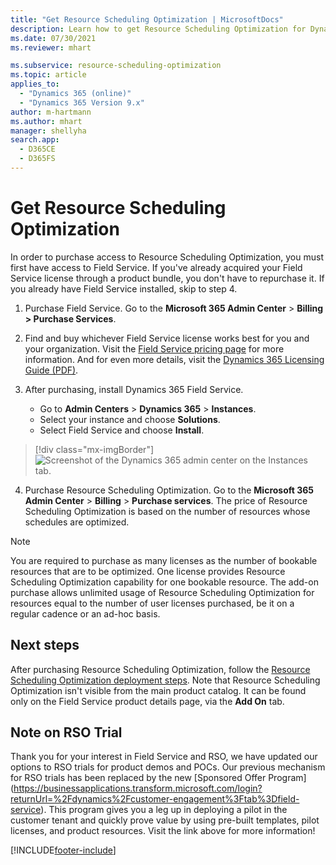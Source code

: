 ```yaml
---
title: "Get Resource Scheduling Optimization | MicrosoftDocs"
description: Learn how to get Resource Scheduling Optimization for Dynamics 365
ms.date: 07/30/2021
ms.reviewer: mhart

ms.subservice: resource-scheduling-optimization
ms.topic: article
applies_to: 
  - "Dynamics 365 (online)"
  - "Dynamics 365 Version 9.x"
author: m-hartmann
ms.author: mhart
manager: shellyha
search.app: 
  - D365CE
  - D365FS
---
```


# Get Resource Scheduling Optimization

In order to purchase access to Resource Scheduling Optimization, you must first have access to Field Service. If you've already acquired your Field Service license through a product bundle, you don't have to repurchase it. If you already have Field Service installed, skip to step 4.

1. Purchase Field Service. Go to the **Microsoft 365 Admin Center** > **Billing > Purchase Services**.
   
2. Find and buy whichever Field Service license works best for you and your organization. Visit the [Field Service pricing page](https://dynamics.microsoft.com/pricing/#FieldService) for more information. And for even more details, visit the [Dynamics 365 Licensing Guide (PDF)](https://go.microsoft.com/fwlink/?LinkId=866544&clcid=0x409).   

3. After purchasing, install Dynamics 365 Field Service.
   
   - Go to **Admin Centers** > **Dynamics 365** > **Instances**.
   - Select your instance and choose **Solutions**.
   - Select Field Service and choose **Install**.

> [!div class="mx-imgBorder"]
> ![Screenshot of the Dynamics 365 admin center on the Instances tab.](./media/admin-install-fs-instances.png)

4. Purchase Resource Scheduling Optimization. Go to the **Microsoft 365 Admin Center** > **Billing** > **Purchase services**. The price of Resource Scheduling Optimization is based on the number of resources whose schedules are optimized. 

> [!NOTE]
> You are required to purchase as many licenses as the number of bookable resources that are to be optimized. One license provides Resource Scheduling Optimization capability for one bookable resource. The add-on purchase allows unlimited usage of Resource Scheduling Optimization for resources equal to the number of user licenses purchased, be it on a regular cadence or an ad-hoc basis. 

## Next steps

After purchasing Resource Scheduling Optimization, follow the [Resource Scheduling Optimization deployment steps](./rso-deployment.md). 
Note that Resource Scheduling Optimization isn't visible from the main product catalog. It can be found only on the Field Service product details page, via the **Add On** tab.

## Note on RSO Trial

Thank you for your interest in Field Service and RSO, we have updated our options to RSO trials for product demos and POCs. Our previous mechanism for RSO trials has been replaced by the new [Sponsored Offer Program] (https://businessapplications.transform.microsoft.com/login?returnUrl=%2Fdynamics%2Fcustomer-engagement%3Ftab%3Dfield-service). This program gives you a leg up in deploying a pilot in the customer tenant and quickly prove value by using pre-built templates, pilot licenses, and product resources. Visit the link above for more information!


[!INCLUDE[footer-include](../includes/footer-banner.md)]
